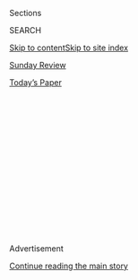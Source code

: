 <div id="app">

<div>

<div>

<div>

<div class="NYTAppHideMasthead css-1q2w90k e1suatyy0">

<div class="section css-ui9rw0 e1suatyy2">

<div class="css-eph4ug er09x8g0">

<div class="css-6n7j50">

</div>

<span class="css-1dv1kvn">Sections</span>

<div class="css-10488qs">

<span class="css-1dv1kvn">SEARCH</span>

</div>

[Skip to content](#site-content)[Skip to site index](#site-index)

</div>

<div id="masthead-section-label" class="css-1wr3we4 eaxe0e00">

[Sunday
Review](https://www.nytimes3xbfgragh.onion/section/opinion/sunday)

</div>

<div class="css-10698na e1huz5gh0">

</div>

</div>

<div id="masthead-bar-one" class="section hasLinks css-15hmgas e1csuq9d3">

<div class="css-uqyvli e1csuq9d0">

</div>

<div class="css-1uqjmks e1csuq9d1">

</div>

<div class="css-9e9ivx">

[](https://myaccount.nytimes3xbfgragh.onion/auth/login?response_type=cookie&client_id=vi)

</div>

<div class="css-1bvtpon e1csuq9d2">

[Today’s
Paper](https://www.nytimes3xbfgragh.onion/section/todayspaper)

</div>

</div>

</div>

</div>

<div data-aria-hidden="false">

<div id="site-content" data-role="main">

<div>

<div class="css-1aor85t" style="opacity:0.000000001;z-index:-1;visibility:hidden">

<div class="css-1hqnpie">

<div class="css-epjblv">

<span class="css-17xtcya">[Sunday
Review](/section/opinion/sunday)</span><span class="css-x15j1o">|</span><span class="css-fwqvlz">In
Portland’s So-Called War Zone, It’s the Troops Who Provide the
Menace</span>

</div>

<div class="css-k008qs">

<div class="css-1iwv8en">

<span class="css-18z7m18"></span>

<div>

</div>

</div>

<span class="css-1n6z4y">https://nyti.ms/30SPOz0</span>

<div class="css-1705lsu">

<div class="css-4xjgmj">

<div class="css-4skfbu" data-role="toolbar" data-aria-label="Social Media Share buttons, Save button, and Comments Panel with current comment count" data-testid="share-tools">

  - 
  - 
  - 
  - 
    
    <div class="css-6n7j50">
    
    </div>

  - 
  - 

</div>

</div>

</div>

</div>

</div>

</div>

<div id="NYT_TOP_BANNER_REGION" class="css-13pd83m">

</div>

<div id="top-wrapper" class="css-1sy8kpn">

<div id="top-slug" class="css-l9onyx">

Advertisement

</div>

[Continue reading the main
story](#after-top)

<div class="ad top-wrapper" style="text-align:center;height:100%;display:block;min-height:250px">

<div id="top" class="place-ad" data-position="top" data-size-key="top">

</div>

</div>

<div id="after-top">

</div>

</div>

<div>

<div class="css-v5btjw etb61u70">

<div class="css-v05ibm etb61u71">

[Opinion](/section/opinion)

</div>

</div>

<div id="sponsor-wrapper" class="css-1hyfx7x">

<div id="sponsor-slug" class="css-19vbshk">

Supported by

</div>

[Continue reading the main
story](#after-sponsor)

<div id="sponsor" class="ad sponsor-wrapper" style="text-align:center;height:100%;display:block">

</div>

<div id="after-sponsor">

</div>

</div>

<div class="css-186x18t">

</div>

<div class="css-1vkm6nb ehdk2mb0">

# In Portland’s So-Called War Zone, It’s the Troops Who Provide the Menace

</div>

If President Trump is actually trying to establish order, he is
stunningly incompetent.

<div class="css-18e8msd">

<div class="css-vp77d3 epjyd6m0">

<div class="css-1p10dcb ey68jwv0" data-aria-hidden="true">

[![Nicholas
Kristof](https://static01.graylady3jvrrxbe.onion/images/2018/04/03/opinion/nicholas-kristof/nicholas-kristof-thumbLarge-v2.png
"Nicholas Kristof")](https://www.nytimes3xbfgragh.onion/column/nicholas-kristof)

</div>

<div class="css-1baulvz">

By [<span class="css-1baulvz last-byline" itemprop="name">Nicholas
Kristof</span>](https://www.nytimes3xbfgragh.onion/column/nicholas-kristof)

<div class="css-8atqhb">

Opinion Columnist

</div>

</div>

</div>

  - July 25,
    2020

  - 
    
    <div class="css-4xjgmj">
    
    <div class="css-d8bdto" data-role="toolbar" data-aria-label="Social Media Share buttons, Save button, and Comments Panel with current comment count" data-testid="share-tools">
    
      - 
      - 
      - 
      - 
        
        <div class="css-6n7j50">
        
        </div>
    
      - 
      - 
    
    </div>
    
    </div>

</div>

<div class="css-79elbk" data-testid="photoviewer-wrapper">

<div class="css-z3e15g" data-testid="photoviewer-wrapper-hidden">

</div>

<div class="css-1a48zt4 ehw59r15" data-testid="photoviewer-children">

![<span class="css-16f3y1r e13ogyst0" data-aria-hidden="true">Federal
agents clashing with protesters near the Federal District Courthouse in
Portland, Ore., on
Wednesday.</span><span class="css-cnj6d5 e1z0qqy90" itemprop="copyrightHolder"><span class="css-1ly73wi e1tej78p0">Credit...</span><span><span>Mason
Trinca for The New York
Times</span></span></span>](https://static01.graylady3jvrrxbe.onion/images/2020/07/26/opinion/26kristof2/merlin_174823974_38af76d5-f3db-46e3-b9a6-01e3ec05bb9b-articleLarge.jpg?quality=75&auto=webp&disable=upscale)

</div>

</div>

</div>

<div class="section meteredContent css-1r7ky0e" name="articleBody" itemprop="articleBody">

<div class="css-1fanzo5 StoryBodyCompanionColumn">

<div class="css-53u6y8">

PORTLAND, Ore. — To watch Fox News is to learn from Sean Hannity that
the “Rose City” of Portland is [“like a war
zone”](https://www.nytimes3xbfgragh.onion/2020/07/22/business/media/trump-limbaugh-hannity.html)
that has been, in Tucker Carlson’s words, “destroyed by the mob.”

So I invite Hannity and Carlson to escape their bubbles and visit
Portland, stroll along the Willamette River and enjoy a glass of local
pinot noir. They’ll be safe — unless they venture at night into the two
blocks beside the federal courthouse.

Citizens need to be vigilant there, for armed groups periodically storm
the streets to attack peaceful visitors. I’m talking, of course, about
the uninvited federal forces.

</div>

</div>

<div class="css-1fanzo5 StoryBodyCompanionColumn">

<div class="css-53u6y8">

I’ve watched them fire round after round of tear gas, along with
occasional rubber bullets or other projectiles. They even repeatedly
[tear-gassed](https://www.nytimes3xbfgragh.onion/2020/07/23/us/portland-protest-tear-gas-mayor.html)
Portland’s mayor, Ted Wheeler, who has demanded that they go home,
leaving him blinded and coughing on his own streets.

</div>

</div>

<div class="css-79elbk" data-testid="photoviewer-wrapper">

<div class="css-z3e15g" data-testid="photoviewer-wrapper-hidden">

</div>

<div class="css-1a48zt4 ehw59r15" data-testid="photoviewer-children">

![<span class="css-16f3y1r e13ogyst0" data-aria-hidden="true">Portland’s
mayor, Ted Wheeler, reacting after being exposed to tear gas fired by
federal officers while attending a protest against police brutality and
racial injustice in front of the Federal District Courthouse last
week.</span><span class="css-cnj6d5 e1z0qqy90" itemprop="copyrightHolder"><span class="css-1ly73wi e1tej78p0">Credit...</span><span>Nathan
Howard/Getty
Images</span></span>](https://static01.graylady3jvrrxbe.onion/images/2020/07/26/opinion/26kristof7/merlin_174863331_0ab42c01-8481-4a74-b3b9-64e7286ff986-articleLarge.jpg?quality=75&auto=webp&disable=upscale)

</div>

</div>

<div class="css-1fanzo5 StoryBodyCompanionColumn">

<div class="css-53u6y8">

“They knocked the hell out of him,” President Trump boasted on Fox News.
“That was the end of him.”

Trump is pretending that he is bringing law and order to chaotic
streets, and now he [has
dispatched](https://www.nytimes3xbfgragh.onion/2020/07/23/us/seattle-protests-feds.html)
similar troops — what else can you call a militarized force like this
but “troops”? — to Seattle, where that city’s mayor has also said they
are unwanted. Yet if Trump is actually trying to establish order, he is
stunningly incompetent. The ruthlessness of the federal forces has
inflamed the protests, bringing huge throngs of Portlanders out to
protect their city from those they see as jackbooted federal thugs.

“Their presence here escalates,” Kate Brown, Oregon’s governor, told me.
“It throws gasoline on the fire.”

Brown noted that the federal troops may also be breaking the law. “We
cannot have secret police abducting people into unmarked vehicles,” she
said. “This is a democracy and not a
dictatorship.”

</div>

</div>

<div class="css-79elbk" data-testid="photoviewer-wrapper">

<div class="css-z3e15g" data-testid="photoviewer-wrapper-hidden">

</div>

<div class="css-1a48zt4 ehw59r15" data-testid="photoviewer-children">

<div class="css-1xdhyk6 erfvjey0">

<span class="css-1ly73wi e1tej78p0">Image</span>

<div class="css-zjzyr8">

<div data-testid="lazyimage-container" style="height:257.77777777777777px">

</div>

</div>

</div>

<span class="css-16f3y1r e13ogyst0" data-aria-hidden="true">Adding
gasoline on the fire: federal agents clash with protesters near the
Federal District Courthouse in Portland, on
Wednesday.</span><span class="css-cnj6d5 e1z0qqy90" itemprop="copyrightHolder"><span class="css-1ly73wi e1tej78p0">Credit...</span><span>Mason
Trinca for The New York Times</span></span>

</div>

</div>

<div class="css-1fanzo5 StoryBodyCompanionColumn">

<div class="css-53u6y8">

The paradox is that Oregon is simultaneously begging for federal
assistance to address a real threat — the coronavirus pandemic. Brown
said she has been pleading for Covid-19 tests and for personal
protective equipment, but the federal government has rebuffed the state.

“It’s appalling to me that they are using federal taxpayer dollars for
political theater and making no effort to really keep our communities
safe,” Brown said.

So let’s be real: Trump isn’t trying to quell violence in Portland. No,
he’s provoking it to divert attention from 140,000 Covid-19 deaths in
the United States. Once again, he’s tear-gassing peaceful protesters to
generate a photo op — and he’s doing this every night in downtown
Portland. This is a reckless campaign tactic to bolster his own
narrative as a law-and-order candidate, a replay of Richard Nixon’s
successful 1968 campaign theme.

It is true that some protesters are violent. Some start small trash
fires. Others paint graffiti, including “kill pigs” and “kill cops,” or
hurl water bottles or firecrackers at federal agents. Some protesters
point lasers at officers and in one case a man allegedly hit an agent
with a hammer.

Such violence is wrong and plays into Trump’s narrative. Representative
John Lewis, who died earlier this month, showed how much more powerful
it is for changemakers to endure violence than to commit it.

But it’s also true that the vast majority of those in the crowds each
evening are peaceful. They sing about racial justice, chant “Feds out
now” and try to protect their city from violent intruders dispatched by
Trump.

</div>

</div>

<div class="css-79elbk" data-testid="photoviewer-wrapper">

<div class="css-z3e15g" data-testid="photoviewer-wrapper-hidden">

</div>

<div class="css-1a48zt4 ehw59r15" data-testid="photoviewer-children">

<div class="css-1xdhyk6 erfvjey0">

<span class="css-1ly73wi e1tej78p0">Image</span>

<div class="css-zjzyr8">

<div data-testid="lazyimage-container" style="height:257.77777777777777px">

</div>

</div>

</div>

<span class="css-16f3y1r e13ogyst0" data-aria-hidden="true">Protesters
at the Multnomah County Justice Center in Portland on
Tuesday. </span><span class="css-cnj6d5 e1z0qqy90" itemprop="copyrightHolder"><span class="css-1ly73wi e1tej78p0">Credit...</span><span>Mason
Trinca for The New York Times</span></span>

</div>

</div>

<div class="css-1fanzo5 StoryBodyCompanionColumn">

<div class="css-53u6y8">

The protesters — including a “Wall of Moms” who turn out each night to
lock arms and shield protesters — protect themselves with bicycle
helmets and umbrellas, while suburbanites bring leaf blowers to dispel
tear gas (this works surprisingly well). Medics attend to the injured,
and cleanup crews collect litter.

“They have guns; I have an umbrella,” said a protester named Jackie —
who added that she was fearful of the government and did not want her
last name published. That’s common in dictatorships, but I find it
ineffably sad to breathe tear gas in my beloved home state and to
interview Americans with such fears of their own leaders.

On the streets, I have no fear of the protesters (except when they pull
their face masks down to shout slogans, risking the spread of Covid-19),
but it’s prudent to worry about the troops. In a few weeks, they:

  - fired “less lethal” munition at a peaceful protester named [Donavan
    La
    Bella](https://www.oregonlive.com/portland/2020/07/donavan-la-bella-making-remarkable-recovery-from-head-injury-after-being-shot-by-feds-sister-says.html),
    fracturing his skull and requiring facial reconstruction surgery.
    Video shows that the shot was unprovoked.

  - clubbed a Navy veteran, [Christopher J.
    David](https://www.nytimes3xbfgragh.onion/2020/07/20/us/portland-protests-navy-christopher-david.html),
    as he tried to ask federal agents how they squared their actions
    with the Constitution.

  - allegedly sexually assaulted a [lawyer who had been
    arrested](https://heavy.com/news/2020/07/jennifer-kristiansen-portland-mom-arrested/?fbclid=IwAR2c1Q578gTltwDEb2Q_PoJzSQe8132kPnwpQzcrTBY9hO5jY_L5HQ6_TVk)
    after taking part in the “Wall of Moms.”

An iconic moment came when a woman known as [Naked
Athena](https://www.oregonlive.com/portland/2020/07/the-story-behind-the-surreal-photos-of-portland-protester-naked-athena.html)
confronted the troops while wearing only a hat and face mask. Her naked
vulnerability as armed troops fired pepper balls at her feet underscored
the absurdity of Trump’s narrative that he is “protecting” anything.

Beware. What you’re seeing in Portland may be coming to other cities.
After all, Trump’s verdict on the troops: “In Portland, they’ve done a
fantastic
job.”

</div>

</div>

<div class="css-79elbk" data-testid="photoviewer-wrapper">

<div class="css-z3e15g" data-testid="photoviewer-wrapper-hidden">

</div>

<div class="css-1a48zt4 ehw59r15" data-testid="photoviewer-children">

<div class="css-1xdhyk6 erfvjey0">

<span class="css-1ly73wi e1tej78p0">Image</span>

<div class="css-zjzyr8">

<div data-testid="lazyimage-container" style="height:257.77777777777777px">

</div>

</div>

</div>

<span class="css-16f3y1r e13ogyst0" data-aria-hidden="true">Lavonne
Jordan of Portland chants with protesters at the Multnomah County
Justice Center on
Tuesday.</span><span class="css-cnj6d5 e1z0qqy90" itemprop="copyrightHolder"><span class="css-1ly73wi e1tej78p0">Credit...</span><span>Mason
Trinca for The New York Times</span></span>

</div>

</div>

<div class="css-1fanzo5 StoryBodyCompanionColumn">

<div class="css-53u6y8">

<div class="css-1q1hscp">

<div class="css-1xk4eoy">

<div id="NK">

</div>

</div>

</div>

*The Times is committed to publishing* [*a diversity of
letters*](https://www.nytimes3xbfgragh.onion/2019/01/31/opinion/letters/letters-to-editor-new-york-times-women.html)
*to the editor. We’d like to hear what you think about this or any of
our articles. Here are some*
[*tips*](https://help.nytimes3xbfgragh.onion/hc/en-us/articles/115014925288-How-to-submit-a-letter-to-the-editor)*.
And here’s our email:*
[*letters@NYTimes.com*](mailto:letters@NYTimes.com)*.*

</div>

</div>

</div>

<div>

</div>

<div>

</div>

<div>

</div>

<div>

<div id="bottom-wrapper" class="css-1ede5it">

<div id="bottom-slug" class="css-l9onyx">

Advertisement

</div>

[Continue reading the main
story](#after-bottom)

<div id="bottom" class="ad bottom-wrapper" style="text-align:center;height:100%;display:block;min-height:90px">

</div>

<div id="after-bottom">

</div>

</div>

</div>

</div>

</div>

## Site Index

<div>

</div>

## Site Information Navigation

  - [© <span>2020</span> <span>The New York Times
    Company</span>](https://help.nytimes3xbfgragh.onion/hc/en-us/articles/115014792127-Copyright-notice)

<!-- end list -->

  - [NYTCo](https://www.nytco.com/)
  - [Contact
    Us](https://help.nytimes3xbfgragh.onion/hc/en-us/articles/115015385887-Contact-Us)
  - [Work with us](https://www.nytco.com/careers/)
  - [Advertise](https://nytmediakit.com/)
  - [T Brand Studio](http://www.tbrandstudio.com/)
  - [Your Ad
    Choices](https://www.nytimes3xbfgragh.onion/privacy/cookie-policy#how-do-i-manage-trackers)
  - [Privacy](https://www.nytimes3xbfgragh.onion/privacy)
  - [Terms of
    Service](https://help.nytimes3xbfgragh.onion/hc/en-us/articles/115014893428-Terms-of-service)
  - [Terms of
    Sale](https://help.nytimes3xbfgragh.onion/hc/en-us/articles/115014893968-Terms-of-sale)
  - [Site
    Map](https://spiderbites.nytimes3xbfgragh.onion)
  - [Help](https://help.nytimes3xbfgragh.onion/hc/en-us)
  - [Subscriptions](https://www.nytimes3xbfgragh.onion/subscription?campaignId=37WXW)

</div>

</div>

</div>

</div>

